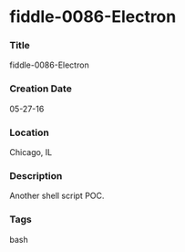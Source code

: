 fiddle-0086-Electron
======

### Title

fiddle-0086-Electron


### Creation Date

05-27-16


### Location

Chicago, IL


### Description

Another shell script POC.


### Tags

bash

